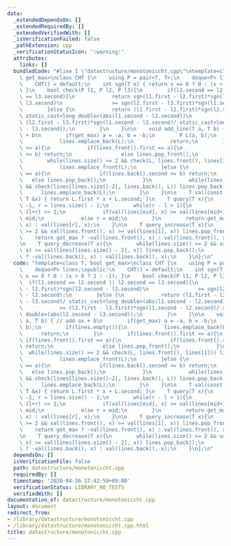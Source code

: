 ```yaml
---
data:
  _extendedDependsOn: []
  _extendedRequiredBy: []
  _extendedVerifiedWith: []
  _isVerificationFailed: false
  _pathExtension: cpp
  _verificationStatusIcon: ':warning:'
  attributes:
    links: []
  bundledCode: "#line 1 \"datastructure/monotoniccht.cpp\"\ntemplate<class T, bool\
    \ get_max>\nclass CHT {\n    using P = pair<T, T>;\n    deque<P> lines;\npublic:\n\
    \    CHT() = default;\n    int sgn(T x) { return x == 0 ? 0 : (x > 0 ? 1 : -1);\
    \ }\n    bool check(P l1, P l2, P l3){\n        if(l1.second == l2.second || l2.second\
    \ == l3.second){\n            return sgn(l1.first - l2.first)*sgn(l2.second -\
    \ l3.second)\n                >= sgn(l2.first - l3.first)*sgn(l1.second - l2.second);\n\
    \        }else {\n            return (l1.first - l2.first)*sgn(l2.second - l3.second)/\
    \ static_cast<long double>(abs(l1.second - l2.second))\n                   >=\
    \ (l2.first - l3.first)*sgn(l1.second - l2.second)/ static_cast<long double>(abs(l2.second\
    \ - l3.second));\n        }\n    }\n\n    void add_line(T a, T b) { // add ax\
    \ + b\n        if(get_max) a = -a, b = -b;\n        P L(a, b);\n        if(lines.empty()){\n\
    \            lines.emplace_back(L);\n            return;\n        }\n        if(lines.front().first\
    \ <= a){\n            if(lines.front().first == a){\n                if(lines.front().second\
    \ <= b) return;\n                else lines.pop_front();\n            }\n    \
    \        while(lines.size() >= 2 && check(L, lines.front(), lines[1])) lines.pop_front();\n\
    \            lines.emplace_front(L);\n        }else {\n            if(lines.back().first\
    \ == a){\n                if(lines.back().second <= b) return;\n             \
    \   else lines.pop_back();\n            }\n            while(lines.size() >= 2\
    \ && check(lines[lines.size()-2], lines.back(), L)) lines.pop_back();\n      \
    \      lines.emplace_back(L);\n        }\n    }\n\n    T val(const P &L, const\
    \ T &x) { return L.first * x + L.second; }\n    T query(T x){\n        int l =\
    \ -1, r = lines.size() - 1;\n        while(r - l > 1){\n            int mid =\
    \ (l+r) >> 1;\n            if(val(lines[mid], x) >= val(lines[mid+1], x)) l =\
    \ mid;\n            else r = mid;\n        }\n        return get_max ? -val(lines[r],\
    \ x) : val(lines[r], x);\n    }\n\n    T query_increase(T x){\n        while(lines.size()\
    \ >= 2 && val(lines.front(), x) >= val(lines[1], x)) lines.pop_front();\n    \
    \    return get_max ? -val(lines.front(), x) : val(lines.front(), x);\n    }\n\
    \n    T query_decrease(T x){\n        while(lines.size() >= 2 && val(lines.back(),\
    \ x) >= val(lines[lines.size() - 2], x)) lines.pop_back();\n        return get_max\
    \ ? -val(lines.back(), x) : val(lines.back(), x);\n    }\n};\n"
  code: "template<class T, bool get_max>\nclass CHT {\n    using P = pair<T, T>;\n\
    \    deque<P> lines;\npublic:\n    CHT() = default;\n    int sgn(T x) { return\
    \ x == 0 ? 0 : (x > 0 ? 1 : -1); }\n    bool check(P l1, P l2, P l3){\n      \
    \  if(l1.second == l2.second || l2.second == l3.second){\n            return sgn(l1.first\
    \ - l2.first)*sgn(l2.second - l3.second)\n                >= sgn(l2.first - l3.first)*sgn(l1.second\
    \ - l2.second);\n        }else {\n            return (l1.first - l2.first)*sgn(l2.second\
    \ - l3.second)/ static_cast<long double>(abs(l1.second - l2.second))\n       \
    \            >= (l2.first - l3.first)*sgn(l1.second - l2.second)/ static_cast<long\
    \ double>(abs(l2.second - l3.second));\n        }\n    }\n\n    void add_line(T\
    \ a, T b) { // add ax + b\n        if(get_max) a = -a, b = -b;\n        P L(a,\
    \ b);\n        if(lines.empty()){\n            lines.emplace_back(L);\n      \
    \      return;\n        }\n        if(lines.front().first <= a){\n           \
    \ if(lines.front().first == a){\n                if(lines.front().second <= b)\
    \ return;\n                else lines.pop_front();\n            }\n          \
    \  while(lines.size() >= 2 && check(L, lines.front(), lines[1])) lines.pop_front();\n\
    \            lines.emplace_front(L);\n        }else {\n            if(lines.back().first\
    \ == a){\n                if(lines.back().second <= b) return;\n             \
    \   else lines.pop_back();\n            }\n            while(lines.size() >= 2\
    \ && check(lines[lines.size()-2], lines.back(), L)) lines.pop_back();\n      \
    \      lines.emplace_back(L);\n        }\n    }\n\n    T val(const P &L, const\
    \ T &x) { return L.first * x + L.second; }\n    T query(T x){\n        int l =\
    \ -1, r = lines.size() - 1;\n        while(r - l > 1){\n            int mid =\
    \ (l+r) >> 1;\n            if(val(lines[mid], x) >= val(lines[mid+1], x)) l =\
    \ mid;\n            else r = mid;\n        }\n        return get_max ? -val(lines[r],\
    \ x) : val(lines[r], x);\n    }\n\n    T query_increase(T x){\n        while(lines.size()\
    \ >= 2 && val(lines.front(), x) >= val(lines[1], x)) lines.pop_front();\n    \
    \    return get_max ? -val(lines.front(), x) : val(lines.front(), x);\n    }\n\
    \n    T query_decrease(T x){\n        while(lines.size() >= 2 && val(lines.back(),\
    \ x) >= val(lines[lines.size() - 2], x)) lines.pop_back();\n        return get_max\
    \ ? -val(lines.back(), x) : val(lines.back(), x);\n    }\n};\n"
  dependsOn: []
  isVerificationFile: false
  path: datastructure/monotoniccht.cpp
  requiredBy: []
  timestamp: '2020-04-26 17:42:59+09:00'
  verificationStatus: LIBRARY_NO_TESTS
  verifiedWith: []
documentation_of: datastructure/monotoniccht.cpp
layout: document
redirect_from:
- /library/datastructure/monotoniccht.cpp
- /library/datastructure/monotoniccht.cpp.html
title: datastructure/monotoniccht.cpp
---
```

